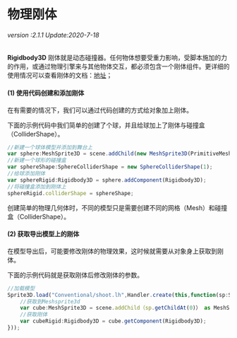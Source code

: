 # 物理刚体

###### *version :2.1.1   Update:2020-7-18*

 **Rigidbody3D** 刚体就是动态碰撞器。任何物体想要受重力影响，受脚本施加的力的作用，或通过物理引擎来与其他物体交互，都必须包含一个刚体组件。更详细的使用情况可以查看刚体的文档：[地址](https://layaair.ldc.layabox.com/api2/Chinese/index.html?category=Core&class=laya.d3.physics.Rigidbody3D)；

#### (1) 使用代码创建和添加刚体

在有需要的情况下，我们可以通过代码创建的方式给对象加上刚体。

下面的示例代码中我们简单的创建了个球，并且给球加上了刚体与碰撞盒（ColliderShape）。

```typescript
//新建一个球体模型并添加到舞台上
var sphere:MeshSprite3D = scene.addChild(new MeshSprite3D(PrimitiveMesh.createSphere(1))) as MeshSprite3D;
//新建一个球形的碰撞盒
var sphereShape:SphereColliderShape = new SphereColliderShape(1);
//给球添加刚体
var sphereRigid:Rigidbody3D = sphere.addComponent(Rigidbody3D);
//将碰撞盒添加到刚体上
sphereRigid.colliderShape = sphereShape;
```

创建简单的物理几何体时，不同的模型只是需要创建不同的网格（Mesh）和碰撞盒（ColliderShape）。

#### (2) 获取导出模型上的刚体

在模型导出后，可能要修改刚体的物理效果，这时候就需要从对象身上获取到刚体。

下面的示例代码就是获取刚体后修改刚体的参数。

```typescript
//加载模型
Sprite3D.load("Conventional/shoot.lh",Handler.create(this,function(sp:Sprite3D):void{
    //获取到Meshsprite3d
    var cube:MeshSprite3D = scene.addChild（sp.getChildAt(0)） as MeshSprite3D;
    //获取刚体
    var cubeRigid:Rigidbody3D = cube.getComponent(Rigidbody3D);
}));
```
